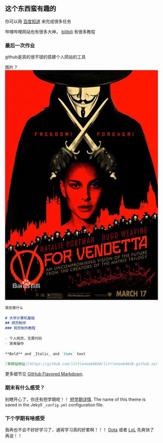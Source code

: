 ## 这个东西蛮有趣的

你可以用 [百度知道](https://www.baidu.com/) 来完成很多任务

哔哩哔哩网站也有很多大神， [bilibili](https://www.bilibili.com/) 有很多教程

### 最后一次作业

github是真的很不错的搭建个人网站的工具

图片？ ![V](https://github.com/littlenoob4026/littlenoob4026.github.io/blob/master/1b4c510fd9f9d72a91cc79a1d62a2834359bbbe6.jpg) 
```markdown
我在做什么

# 大学计算机基础
## 网页制作
### 网页制作教程

- 个人网页，无需代码
- 简单操作

**Bold** and _Italic_ and `Code` text

[本网站地址](https://github.com/littlenoob4026/littlenoob4026.github.io/edit/master/index.md) [姓名](王大锤)
```

更多细节见 [GitHub Flavored Markdown](https://guides.github.com/features/mastering-markdown/).

### 期末有什么感受？

别瞎开心了，你还有短学期呢！！ [短学期详情](http://www.hdu.edu.cn/). The name of this theme is saved in the Jekyll `_config.yml` configuration file.

### 下个学期有啥感受

我再也不会不好好学习了，通宵学习真的好累啊！！！ [Dota](http://www.dota2.com.cn/index.htm) 或者 [LoL](http://lol.qq.com/) 先爽快了再说！！
